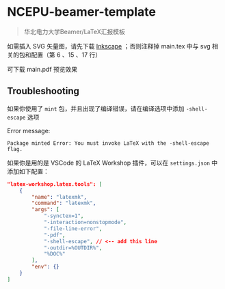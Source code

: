 # NCEPU-beamer-template

> 华北电力大学Beamer/LaTeX汇报模板

如需插入 SVG 矢量图，请先下载 [Inkscape](https://inkscape.org/zh-hans/) ；否则注释掉 main.tex 中与 svg 相关的包和配置（第 6 、15 、17 行）

可下载 main.pdf 预览效果

## Troubleshooting

如果你使用了 `mint` 包，并且出现了编译错误，请在编译选项中添加 `-shell-escape` 选项

Error message:

```text
Package minted Error: You must invoke LaTeX with the -shell-escape flag.
```

如果你是用的是 VSCode 的 LaTeX Workshop 插件，可以在 `settings.json` 中添加如下配置：

```json
"latex-workshop.latex.tools": [
    {
        "name": "latexmk",
        "command": "latexmk",
        "args": [
            "-synctex=1",
            "-interaction=nonstopmode",
            "-file-line-error",
            "-pdf",
            "-shell-escape", // <-- add this line
            "-outdir=%OUTDIR%",
            "%DOC%"
        ],
        "env": {}
    }
]
```

